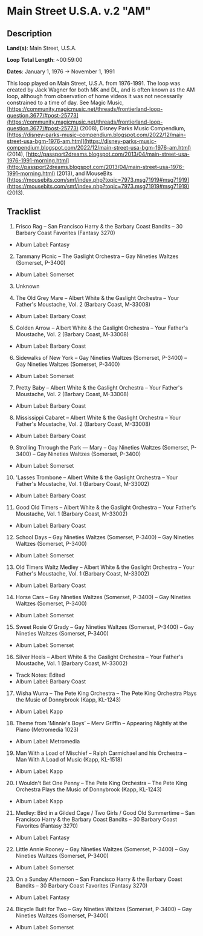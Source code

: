 # Main Street U.S.A. v.2 "AM"

## Description

**Land(s)**: Main Street, U.S.A.

**Loop Total Length**: ~00:59:00

**Dates**: January 1, 1976 → November 1, 1991

This loop played on Main Street, U.S.A. from 1976-1991. The loop was created by Jack Wagner for both MK and DL, and is often known as the AM loop, although from observation of home videos it was not necessarily constrained to a time of day. See Magic Music, [https://community.magicmusic.net/threads/frontierland-loop-question.3677/#post-25773](https://community.magicmusic.net/threads/frontierland-loop-question.3677/#post-25773) (2008), Disney Parks Music Compendium, [https://disney-parks-music-compendium.blogspot.com/2022/12/main-street-usa-bgm-1976-am.html](https://disney-parks-music-compendium.blogspot.com/2022/12/main-street-usa-bgm-1976-am.html) (2014), [http://passport2dreams.blogspot.com/2013/04/main-street-usa-1976-1991-morning.html](http://passport2dreams.blogspot.com/2013/04/main-street-usa-1976-1991-morning.html) (2013), and MouseBits [https://mousebits.com/smf/index.php?topic=7973.msg71919#msg71919](https://mousebits.com/smf/index.php?topic=7973.msg71919#msg71919) (2013).

## Tracklist

1. Frisco Rag – San Francisco Harry & the Barbary Coast Bandits – 30 Barbary Coast Favorites (Fantasy 3270)
- Album Label: Fantasy

2. Tammany Picnic – The Gaslight Orchestra – Gay Nineties Waltzes (Somerset, P-3400)
- Album Label: Somerset

3. Unknown


4. The Old Grey Mare – Albert White & the Gaslight Orchestra – Your Father's Moustache, Vol. 2 (Barbary Coast, M-33008)
- Album Label: Barbary Coast

5. Golden Arrow – Albert White & the Gaslight Orchestra – Your Father's Moustache, Vol. 2 (Barbary Coast, M-33008)
- Album Label: Barbary Coast

6. Sidewalks of New York – Gay Nineties Waltzes (Somerset, P-3400) – Gay Nineties Waltzes (Somerset, P-3400)
- Album Label: Somerset

7. Pretty Baby – Albert White & the Gaslight Orchestra – Your Father's Moustache, Vol. 2 (Barbary Coast, M-33008)
- Album Label: Barbary Coast

8. Mississippi Cabaret – Albert White & the Gaslight Orchestra – Your Father's Moustache, Vol. 2 (Barbary Coast, M-33008)
- Album Label: Barbary Coast

9. Strolling Through the Park — Mary – Gay Nineties Waltzes (Somerset, P-3400) – Gay Nineties Waltzes (Somerset, P-3400)
- Album Label: Somerset

10. 'Lasses Trombone – Albert White & the Gaslight Orchestra – Your Father's Moustache, Vol. 1 (Barbary Coast, M-33002)
- Album Label: Barbary Coast

11. Good Old Timers – Albert White & the Gaslight Orchestra – Your Father's Moustache, Vol. 1 (Barbary Coast, M-33002)
- Album Label: Barbary Coast

12. School Days – Gay Nineties Waltzes (Somerset, P-3400) – Gay Nineties Waltzes (Somerset, P-3400)
- Album Label: Somerset

13. Old Timers Waltz Medley – Albert White & the Gaslight Orchestra – Your Father's Moustache, Vol. 1 (Barbary Coast, M-33002)
- Album Label: Barbary Coast

14. Horse Cars – Gay Nineties Waltzes (Somerset, P-3400) – Gay Nineties Waltzes (Somerset, P-3400)
- Album Label: Somerset

15. Sweet Rosie O'Grady – Gay Nineties Waltzes (Somerset, P-3400) – Gay Nineties Waltzes (Somerset, P-3400)
- Album Label: Somerset

16. Silver Heels – Albert White & the Gaslight Orchestra – Your Father's Moustache, Vol. 1 (Barbary Coast, M-33002)
- Track Notes: Edited
- Album Label: Barbary Coast

17. Wisha Wurra – The Pete King Orchestra – The Pete King Orchestra Plays the Music of Donnybrook (Kapp, KL-1243)
- Album Label: Kapp

18. Theme from 'Minnie's Boys’ – Merv Griffin – Appearing Nightly at the Piano (Metromedia 1023)
- Album Label: Metromedia

19. Man With a Load of Mischief – Ralph Carmichael and his Orchestra – Man With A Load of Music (Kapp, KL-1518)
- Album Label: Kapp

20. I Wouldn't Bet One Penny – The Pete King Orchestra – The Pete King Orchestra Plays the Music of Donnybrook (Kapp, KL-1243)
- Album Label: Kapp

21. Medley: Bird in a Gilded Cage / Two Girls / Good Old Summertime – San Francisco Harry & the Barbary Coast Bandits – 30 Barbary Coast Favorites (Fantasy 3270)
- Album Label: Fantasy

22. Little Annie Rooney – Gay Nineties Waltzes (Somerset, P-3400) – Gay Nineties Waltzes (Somerset, P-3400)
- Album Label: Somerset

23. On a Sunday Afternoon – San Francisco Harry & the Barbary Coast Bandits – 30 Barbary Coast Favorites (Fantasy 3270)
- Album Label: Fantasy

24. Bicycle Built for Two – Gay Nineties Waltzes (Somerset, P-3400) – Gay Nineties Waltzes (Somerset, P-3400)
- Album Label: Somerset
